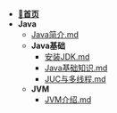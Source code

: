 - [📖**首页**](/README)
- **Java**
    - [Java简介.md](/Java/README.md)
    - **Java基础**
        - [安装JDK.md](/Java/Java基础/安装JDK.md)
        - [Java基础知识.md](/Java/Java基础/Java基础知识.md)
        - [JUC与多线程.md](/Java/Java基础/JUC与多线程.md)
    - **JVM**
        - [JVM介绍.md](/Java/JVM/JVM介绍.md)